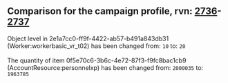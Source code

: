## Comparison for the campaign profile, rvn: [2736](https://github.com/PRO100KatYT/FortniteProfileRevisions/tree/main/profiles/campaign/2736%20campaign.json)-[2737](https://github.com/PRO100KatYT/FortniteProfileRevisions/tree/main/profiles/campaign/2737%20campaign.json)

Object level in 2e1a7cc0-ff9f-4422-ab57-b491a843db31 (Worker:workerbasic_vr_t02) has been changed from: `10` to: `20`
<br><br>
The quantity of item 0f5e70c6-3b6c-4e72-87f3-f9fc8bac1cb9 (AccountResource:personnelxp) has been changed from: `2000035` to: `1963785`
<br><br>
